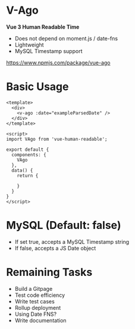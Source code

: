 # V-Ago

**Vue 3 Human Readable Time**

- Does not depend on moment.js / date-fns
- Lightweight
- MySQL Timestamp support

 https://www.npmjs.com/package/vue-ago

# Basic Usage

```
<template>
  <div>
    <v-ago :date="exampleParsedDate" />
  </div>
</template>

<script>
import VAgo from 'vue-human-readable';

export default {
  components: {
    VAgo
  },
  data() {
    return {
      
    }
  }
}
</script>
```

# MySQL (Default: false)

- If set true, accepts a MySQL Timestamp string
- If false, accepts a JS Date object

# Remaining Tasks

- Build a Gitpage
- Test code efficiency
- Write test cases
- Rollup deployment
- Using Date FNS?
- Write documentation
